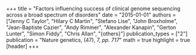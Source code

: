 +++
title = "Factors influencing success of clinical genome sequencing across a broad spectrum of disorders"
date = "2015-01-01"
authors = ["Jenny C Taylor", "Hilary C Martin", "Stefano Lise", "John Broxholme", "Jean-Baptiste Cazier", "Andy Rimmer", "Alexander Kanapin", "Gerton Lunter", "Simon Fiddy", "Chris Allan", "{others}"]
publication_types = ["2"]
publication = "Nature genetics, (47), 7, _pp. 717_"
math = true
highlight = true
[header]
+++

